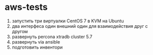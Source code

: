 # aws-tests

1. запустить три виртуалки CentOS 7 в KVM на Ubuntu
2. два интерфеса один внешний один для взаимодействия друг с другом
3. развернуть percona xtradb cluster 5.7
4. развернуть via ansible
5. подготовить инвентори
